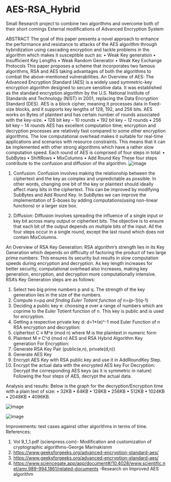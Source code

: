 # AES-RSA_Hybrid
Small Research project to combine two algorithms and overcome both of their short comings
External modifications of Advanced Encryption System      

ABSTRACT
The goal of this paper presents a novel approach to enhance the performance and resistance to attacks of the AES algorithm through hybridization using cascading encryption and tackle problems in the algorithm which makes it susceptible such as:
•	Weak Key generation
•	Insufficient Key Lengths
•	Weak Random Generator
•	Weak Key Exchange Protocols
This paper proposes a scheme that incorporates two famous algorithms, RSA and AES taking advantages of both the algorithms to combat the above-mentioned vulnerabilities. 
An Overview of AES:
The Advanced Encryption Standard (AES) is a widely used symmetric-key encryption algorithm designed to secure sensitive data. It was established as the standard encryption algorithm by the U.S. National Institute of Standards and Technology (NIST) in 2001, replacing the Data Encryption Standard (DES). AES is a block cipher, meaning it processes data in fixed-size blocks, and it supports key lengths of 128, 192, and 256 bits. AES works on Bytes of plaintext and has certain number of rounds associated with the key-size.
•	128 bit key – 10 rounds
•	192 bit key – 12 rounds
•	256 bit key – 14 rounds
AES has excellent computation time; encryption and decryption processes are relatively fast compared to some other encryption algorithms. The low computational overhead makes it suitable for real-time applications and scenarios with resource constraints. This means that it can be implemented with other strong algorithms which have a rather slow computation speed.
Each round of AES is comprised of four steps in total:
•	SubBytes
•	ShiftRows
•	MixColumns
•	Add Round Key
These four steps contribute to the confusion and diffusion of the algorithm.
![image](https://github.com/DhruvPawar22/AES-RSA_Hybrid/assets/90130789/8b77a0c6-e982-4298-9a41-2022b1f81ec0)

1.	Confusion: Confusion involves making the relationship between the ciphertext and the key as complex and unpredictable as possible. In other words, changing one bit of the key or plaintext should ideally affect many bits in the ciphertext. This can be improved by modifying SubBytes and Add Round Key.
In SubBytes we can improve the implementation of S-boxes by adding computations(using non-linear functions) or a larger size box.
	
2.	Diffusion: Diffusion involves spreading the influence of a single input or key bit across many output or ciphertext bits. The objective is to ensure that each bit of the output depends on multiple bits of the input. 
All the four steps occur in a single round, except the last round which does not contain MixColumns.
 
An Overview of RSA Key Generation:
RSA algorithm’s strength lies in its Key Generation which depends on difficulty of factoring the product of two large prime numbers. This ensures its security but results in slow computation speeds during encryption and decryption. As key length increases for better security, computational overhead also increases, making key generation, encryption, and decryption more computationally intensive. 
RSA’s Key Generation steps are as follows:
1.	Select two big prime numbers p and q. The strength of the key generation lies in the size of the numbers.
2.	Compute n=p*q and finding Euler Totient function of n=(p-1)*(q-1)
3.	Deciding a public key e: choosing e over a range of numbers which are coprime to the Euler Totient function of n. This key is public and is used for encryption.
4.	Getting a respective private key d: d=1*(e)^-1 mod Euler Function of n
RSA encryption and decryption:
1.	ciphertext C ≡ M^e (mod n) where M is the plaintext in numeric form
2.	Plaintext M ≡ C^d (mod n)
AES and RSA Hybrid Algorithm Key generation
For Encryption:
1.	Generate RSA Key Pair (public(e,n), private(d,n))
2.	Generate AES Key
3.	Encrypt AES Key with RSA public key and use it in AddRoundKey Step.
4.	Encrypt the actual data with the encrypted AES key
      For Decryption:
Decrypt the corresponding AES keys (as it is symmetric in nature) Following the four steps of AES, decrypt the actual data.
 


Analysis and results:
Below is the graph for the decryption/Encryption time with a plain text of size:
•	32KB
•	64KB
•	128KB
•	256KB
•	512KB
•	1024KB
•	2048KB
•	4096KB. 
 
![image](https://github.com/DhruvPawar22/AES-RSA_Hybrid/assets/90130789/21a27cd3-1d7d-435a-b620-c8ae7e1c9142)

![image](https://github.com/DhruvPawar22/AES-RSA_Hybrid/assets/90130789/11f246f3-fbf4-4b95-992b-1b78249ba9a1)

 Improvements: test cases against other algorithms in terms of time.
References:
1.	Vol 9_1_1.pdf (scienpress.com)- Modification and customization of cryptographic algorithms-George Marinakisnm
2.	https://www.geeksforgeeks.org/advanced-encryption-standard-aes/
3.	https://www.geeksforgeeks.org/advanced-encryption-standard-aes/
4.	https://www.sciencegate.app/app/document#/10.4028/www.scientific.net/amr.989-994.1861/related-documents -Research on Improved AES algorithm

